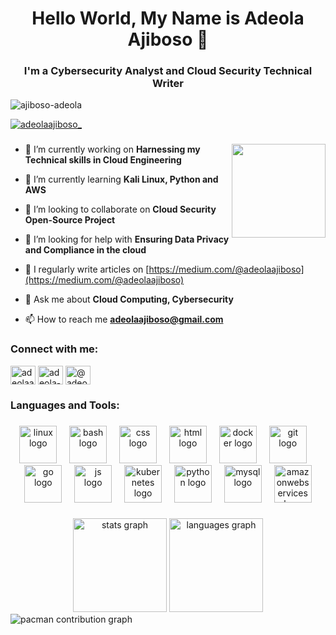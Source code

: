 <h1 align="center">Hello World, My Name is Adeola Ajiboso 👋 </h1>
<h3 align="center">I'm a Cybersecurity Analyst and Cloud Security Technical Writer</h3>

<p align="left"> <img src="https://komarev.com/ghpvc/?username=ajiboso-adeola&label=Profile%20views&color=0e75b6&style=flat" alt="ajiboso-adeola" /> </p>
<p align="left"> <a href="https://twitter.com/adeolaajiboso_" target="blank"><img src="https://img.shields.io/twitter/follow/adeolaajiboso_?logo=twitter&style=for-the-badge" alt="adeolaajiboso_" /></a> </p>

###

<img align="right" height="150" src="https://i.imgflip.com/65efzo.gif"  />

###

- 🔭 I’m currently working on **Harnessing my Technical skills in Cloud Engineering**

- 🌱 I’m currently learning **Kali Linux, Python and AWS**

- 👯 I’m looking to collaborate on **Cloud Security Open-Source Project**

- 🤝 I’m looking for help with **Ensuring Data Privacy and Compliance in the cloud**

- 📝 I regularly write articles on [https://medium.com/@adeolaajiboso](https://medium.com/@adeolaajiboso)

- 💬 Ask me about **Cloud Computing, Cybersecurity**

- 📫 How to reach me **adeolaajiboso@gmail.com**

<h3 align="left">Connect with me:</h3>

<p align="left">
<a href="https://twitter.com/adeolaajiboso_" target="blank"><img align="center" src="https://raw.githubusercontent.com/rahuldkjain/github-profile-readme-generator/master/src/images/icons/Social/twitter.svg" alt="adeolaajiboso_" height="30" width="40" /></a>
<a href="https://linkedin.com/in/adeola-ajiboso" target="blank"><img align="center" src="https://raw.githubusercontent.com/rahuldkjain/github-profile-readme-generator/master/src/images/icons/Social/linked-in-alt.svg" alt="adeola-ajiboso" height="30" width="40" /></a>
<a href="https://medium.com/@adeolaajiboso" target="blank"><img align="center" src="https://raw.githubusercontent.com/rahuldkjain/github-profile-readme-generator/master/src/images/icons/Social/medium.svg" alt="@adeolaajiboso" height="30" width="40" /></a>
</p>


<h3 align="left">Languages and Tools:</h3>

###

<div align="center">
  <img src="https://skillicons.dev/icons?i=linux" height="60" alt="linux logo"  />
  <img width="12" />
  <img src="https://skillicons.dev/icons?i=bash" height="60" alt="bash logo"  />
  <img width="12" />
  <img src="https://skillicons.dev/icons?i=css" height="60" alt="css logo"  />
  <img width="12" />
  <img src="https://skillicons.dev/icons?i=html" height="60" alt="html logo"  />
  <img width="12" />
  <img src="https://skillicons.dev/icons?i=docker" height="60" alt="docker logo"  />
  <img width="12" />
  <img src="https://skillicons.dev/icons?i=git" height="60" alt="git logo"  />
  <img width="12" />
  <img src="https://skillicons.dev/icons?i=go" height="60" alt="go logo"  />
  <img width="12" />
  <img src="https://skillicons.dev/icons?i=js" height="60" alt="js logo"  />
  <img width="12" />
  <img src="https://skillicons.dev/icons?i=kubernetes" height="60" alt="kubernetes logo"  />
  <img width="12" />
  <img src="https://skillicons.dev/icons?i=py" height="60" alt="python logo"  />
  <img width="12" />
  <img src="https://skillicons.dev/icons?i=mysql" height="60" alt="mysql logo"  />
  <img width="12" />
  <img src="https://skillicons.dev/icons?i=aws" height="60" alt="amazonwebservices logo"  />
</div>

###
<div align="center">
  <img src="https://github-readme-stats.vercel.app/api?username=ajiboso-adeola&hide_title=false&hide_rank=false&show_icons=true&include_all_commits=true&count_private=true&disable_animations=false&theme=dracula&locale=en&hide_border=false" height="150" alt="stats graph"  />
  <img src="https://github-readme-stats.vercel.app/api/top-langs?username=ajiboso-adeola&locale=en&hide_title=false&layout=compact&card_width=320&langs_count=5&theme=dracula&hide_border=false" height="150" alt="languages graph"  />
</div>


<picture>
  <source media="(prefers-color-scheme: dark)" srcset="https://raw.githubusercontent.com/a/a/output/pacman-contribution-graph-dark.svg">
  <source media="(prefers-color-scheme: light)" srcset="https://raw.githubusercontent.com/a/a/output/pacman-contribution-graph.svg">
  <img alt="pacman contribution graph" src="https://raw.githubusercontent.com/a/a/output/pacman-contribution-graph.svg">
</picture>

